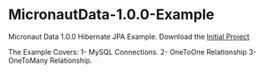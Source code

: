 # MicronautData-1.0.0-Example
Micronaut Data 1.0.0 Hibernate JPA Example. Download the [Initial Project](https://www.microstarter.io/?g=io.hashimati&artifact=DatabaseExample&build=Gradle&language=Java&profile=service&port=8080&javaVersion=8&viewFramework=Thymeleaf&d=data-hibernate-jpa,jdbc-hikari)


The Example Covers: 
1- MySQL Connections. 
2- OneToOne Relationship
3- OneToMany Relationship.

